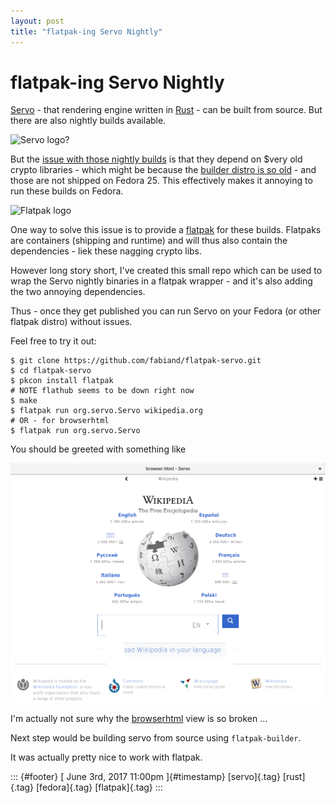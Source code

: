 ```yaml
---
layout: post
title: "flatpak-ing Servo Nightly"
---
```



flatpak-ing Servo Nightly
=========================

[Servo](http://servo.org) - that rendering engine written in
[Rust](http://rust-lang.org) - can be built from source. But there are
also nightly builds available.

![Servo logo?](https://download.servo.org/doge-tiny.png)

But the [issue with those nightly
builds](https://github.com/servo/servo/issues/12015) is that they depend
on \$very old crypto libraries - which might be because the [builder
distro is so old](https://github.com/servo/saltfs/issues/462) - and
those are not shipped on Fedora 25. This effectively makes it annoying
to run these builds on Fedora.

![Flatpak logo](http://flatpak.org/img/logo.svg)

One way to solve this issue is to provide a
[flatpak](http://flatpak.org) for these builds. Flatpaks are containers
(shipping and runtime) and will thus also contain the dependencies -
liek these nagging crypto libs.

However long story short, I've created this small repo which can be used
to wrap the Servo nightly binaries in a flatpak wrapper - and it's also
adding the two annoying dependencies.

Thus - once they get published you can run Servo on your Fedora (or
other flatpak distro) without issues.

Feel free to try it out:

    $ git clone https://github.com/fabiand/flatpak-servo.git
    $ cd flatpak-servo
    $ pkcon install flatpak
    # NOTE flathub seems to be down right now
    $ make
    $ flatpak run org.servo.Servo wikipedia.org
    # OR - for browserhtml
    $ flatpak run org.servo.Servo

You should be greeted with something like

![Screenshot](https://raw.githubusercontent.com/fabiand/flatpak-servo/master/blob/wikipedia.png)

I'm actually not sure why the
[browserhtml](https://github.com/browserhtml/browserhtml) view is so
broken ...

Next step would be building servo from source using `flatpak-builder`.

It was actually pretty nice to work with flatpak.

::: {#footer}
[ June 3rd, 2017 11:00pm ]{#timestamp} [servo]{.tag} [rust]{.tag}
[fedora]{.tag} [flatpak]{.tag}
:::
